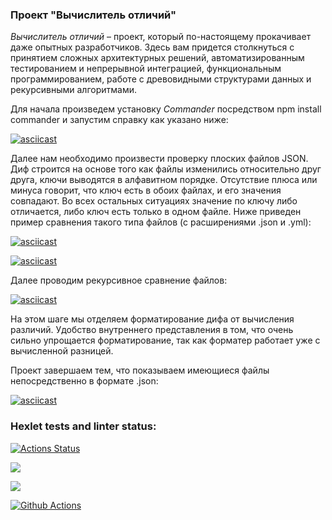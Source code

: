### Проект "Вычислитель отличий"

<i>Вычислитель отличий</i> – проект, который по-настоящему прокачивает даже опытных разработчиков. Здесь вам придется столкнуться с принятием сложных архитектурных решений, автоматизированным тестированием и непрерывной интеграцией, функциональным программированием, работе с древовидными структурами данных и рекурсивными алгоритмами.


Для начала произведем установку <i>Commander</i> посредством npm install commander и запустим справку как указано ниже:

[![asciicast](https://asciinema.org/a/Ah16DPoZptbo3HTa3UFHqkBRq.svg)](https://asciinema.org/a/Ah16DPoZptbo3HTa3UFHqkBRq)

Далее нам необходимо произвести проверку плоских файлов JSON.
Диф строится на основе того как файлы изменились относительно друг друга, ключи выводятся в алфавитном порядке.
Отсутствие плюса или минуса говорит, что ключ есть в обоих файлах, и его значения совпадают. Во всех остальных ситуациях значение по ключу либо отличается, либо ключ есть только в одном файле.
Ниже приведен пример сравнения такого типа файлов (с расширениями .json и .yml):

[![asciicast](https://asciinema.org/a/YH1TupmXxH6JFp130d3A78rCg.svg)](https://asciinema.org/a/YH1TupmXxH6JFp130d3A78rCg)

[![asciicast](https://asciinema.org/a/hTK2j2N6cgt7AZalzW3We68oR.svg)](https://asciinema.org/a/hTK2j2N6cgt7AZalzW3We68oR)

Далее проводим рекурсивное сравнение файлов:

[![asciicast](https://asciinema.org/a/N5tjKs84e8afFLCpMEFUK2rhI.svg)](https://asciinema.org/a/N5tjKs84e8afFLCpMEFUK2rhI)

На этом шаге мы отделяем форматирование дифа от вычисления различий. Удобство внутреннего представления в том, что очень сильно упрощается форматирование, так как форматер работает уже с вычисленной разницей.

Проект завершаем тем, что показываем имеющиеся файлы непосредственно в формате .json:

[![asciicast](https://asciinema.org/a/cGzZATmGEldrN6WleF9W1N3gi.svg)](https://asciinema.org/a/cGzZATmGEldrN6WleF9W1N3gi)

### Hexlet tests and linter status:
[![Actions Status](https://github.com/MaryKurinova/backend-project-lvl2/workflows/hexlet-check/badge.svg)](https://github.com/MaryKurinova/backend-project-lvl2/actions)

<a href="https://codeclimate.com/github/MaryKurinova/backend-project-lvl2/maintainability"><img src="https://api.codeclimate.com/v1/badges/e181186341c12c3f9828/maintainability" /></a>

<a href="https://codeclimate.com/github/MaryKurinova/backend-project-lvl2/test_coverage"><img src="https://api.codeclimate.com/v1/badges/e181186341c12c3f9828/test_coverage" /></a>

<a href="https://github.com/MaryKurinova/backend-project-lvl2/actions"><img src="https://github.com/MaryKurinova/backend-project-lvl2/workflows/CI/badge.svg" alt="Github Actions" style="max-width: 100%;"></a></p>



